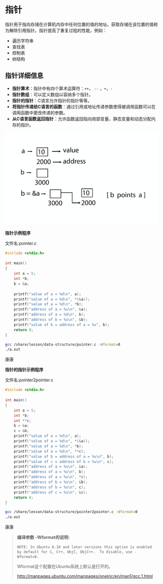 # 指针

指针用于指向存储在计算机内存中任何位置的值的地址。获取存储在该位置的值称为解除引用指针。指针提高了重复过程的性能，例如：

- 遍历字符串
- 查找表
- 控制表
- 树结构

## 指针详细信息

- **指针算术**：指针中有四个算术运算符：`++`， `--` ，`+`，`-`
- **指针数组**：可以定义数组以容纳多个指针。
- **指针的指针**：C语言允许指针的指针等等。
- **将指针传递给C语言的函数**：通过引用或地址传递参数使得被调用函数可以在调用函数中更改传递的参数。
- **从C语言函数返回指针**：允许函数返回指向局部变量，静态变量和动态分配内存的指针。

![img](./images/pointer-sample.png)

**指针示例程序**

文件名:pointer.c

```c
#include <stdio.h>  

int main()
{
    int a = 5;
    int *b;
    b = &a;

    printf("value of a = %d\n", a);
    printf("value of a = %d\n", *(&a));
    printf("value of a = %d\n", *b);
    printf("address of a = %u\n", &a);
    printf("address of a = %d\n", b);
    printf("address of b = %u\n", &b);
    printf("value of b = address of a = %u", b);
    return 0;
}

```

```bash
gcc /share/lesson/data-structure/pointer.c -Wformat=0
./a.out
```

康康

**指针的指针示例程序**

文件名:pointer2pointer.c

```c
#include <stdio.h>  

int main()
{
    int a = 5;
    int *b;
    int **c;
    b = &a;
    c = &b;
    printf("value of a = %d\n", a);
    printf("value of a = %d\n", *(&a));
    printf("value of a = %d\n", *b);
    printf("value of a = %d\n", **c);
    printf("value of b = address of a = %u\n", b);
    printf("value of c = address of b = %u\n", c);
    printf("address of a = %u\n", &a);
    printf("address of a = %u\n", b);
    printf("address of a = %u\n", *c);
    printf("address of b = %u\n", &b);
    printf("address of b = %u\n", c);
    printf("address of c = %u\n", &c);
    return 0;
}
```

```bash
gcc /share/lesson/data-structure/pointer2pointer.c -Wformat=0
./a.out
```

康康



> **编译参数 -Wformat的说明:** 
>
> ```
> NOTE: In Ubuntu 8.10 and later versions this option is enabled by default for C, C++, ObjC, ObjC++.  To disable, use -Wformat=0.
> ```
>
> Wformat这个配置在Ubuntu系统上默认是打开的。
>
> http://manpages.ubuntu.com/manpages/oneiric/en/man1/gcc.1.html

